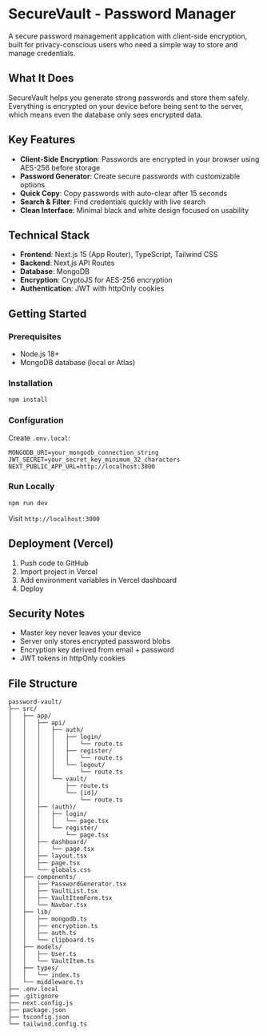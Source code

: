 # SecureVault - Password Manager

A secure password management application with client-side encryption, built for privacy-conscious users who need a simple way to store and manage credentials.

## What It Does

SecureVault helps you generate strong passwords and store them safely. Everything is encrypted on your device before being sent to the server, which means even the database only sees encrypted data.

## Key Features

- **Client-Side Encryption**: Passwords are encrypted in your browser using AES-256 before storage
- **Password Generator**: Create secure passwords with customizable options
- **Quick Copy**: Copy passwords with auto-clear after 15 seconds
- **Search & Filter**: Find credentials quickly with live search
- **Clean Interface**: Minimal black and white design focused on usability

## Technical Stack

- **Frontend**: Next.js 15 (App Router), TypeScript, Tailwind CSS
- **Backend**: Next.js API Routes
- **Database**: MongoDB
- **Encryption**: CryptoJS for AES-256 encryption
- **Authentication**: JWT with httpOnly cookies

## Getting Started

### Prerequisites

- Node.js 18+
- MongoDB database (local or Atlas)

### Installation

```bash
npm install
```

### Configuration

Create `.env.local`:

```
MONGODB_URI=your_mongodb_connection_string
JWT_SECRET=your_secret_key_minimum_32_characters
NEXT_PUBLIC_APP_URL=http://localhost:3000
```

### Run Locally

```bash
npm run dev
```

Visit `http://localhost:3000`

## Deployment (Vercel)

1. Push code to GitHub
2. Import project in Vercel
3. Add environment variables in Vercel dashboard
4. Deploy

## Security Notes

- Master key never leaves your device
- Server only stores encrypted password blobs
- Encryption key derived from email + password
- JWT tokens in httpOnly cookies

## File Structure

```
password-vault/
├── src/
│   ├── app/
│   │   ├── api/
│   │   │   ├── auth/
│   │   │   │   ├── login/
│   │   │   │   │   └── route.ts
│   │   │   │   ├── register/
│   │   │   │   │   └── route.ts
│   │   │   │   └── logout/
│   │   │   │       └── route.ts
│   │   │   └── vault/
│   │   │       ├── route.ts
│   │   │       └── [id]/
│   │   │           └── route.ts
│   │   ├── (auth)/
│   │   │   ├── login/
│   │   │   │   └── page.tsx
│   │   │   └── register/
│   │   │       └── page.tsx
│   │   ├── dashboard/
│   │   │   └── page.tsx
│   │   ├── layout.tsx
│   │   ├── page.tsx
│   │   └── globals.css
│   ├── components/
│   │   ├── PasswordGenerator.tsx
│   │   ├── VaultList.tsx
│   │   ├── VaultItemForm.tsx
│   │   └── Navbar.tsx
│   ├── lib/
│   │   ├── mongodb.ts
│   │   ├── encryption.ts
│   │   ├── auth.ts
│   │   └── clipboard.ts
│   ├── models/
│   │   ├── User.ts
│   │   └── VaultItem.ts
│   ├── types/
│   │   └── index.ts
│   └── middleware.ts
├── .env.local
├── .gitignore
├── next.config.js
├── package.json
├── tsconfig.json
└── tailwind.config.ts
```

